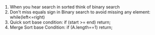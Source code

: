 1. When you hear search in sorted think of binary search
2. Don't miss equals sign in Binary search to avoid missing any element: while(left<=right)
3. Quick sort base condition: if (start >= end) return;
4. Merge Sort base Condition: if (A.length==1) return;